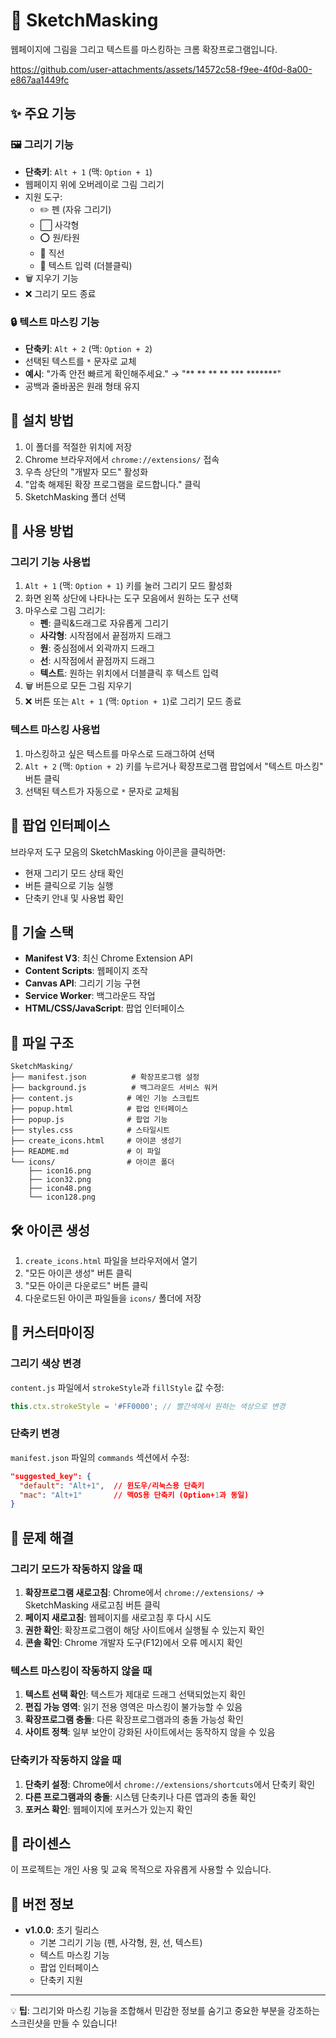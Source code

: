 # 🎨 SketchMasking

웹페이지에 그림을 그리고 텍스트를 마스킹하는 크롬 확장프로그램입니다.


https://github.com/user-attachments/assets/14572c58-f9ee-4f0d-8a00-e867aa1449fc



## ✨ 주요 기능

### 🖼️ 그리기 기능
- **단축키**: `Alt + 1` (맥: `Option + 1`)
- 웹페이지 위에 오버레이로 그림 그리기
- 지원 도구:
  - ✏️ 펜 (자유 그리기)
  - ⬜ 사각형
  - ⭕ 원/타원
  - 📏 직선
  - 📝 텍스트 입력 (더블클릭)
- 🗑️ 지우기 기능
- ❌ 그리기 모드 종료

### 🔒 텍스트 마스킹 기능
- **단축키**: `Alt + 2` (맥: `Option + 2`)
- 선택된 텍스트를 `*` 문자로 교체
- **예시**: "가족 안전 빠르게 확인해주세요." → "** ** ** ** *** *******"
- 공백과 줄바꿈은 원래 형태 유지

## 🚀 설치 방법

1. 이 폴더를 적절한 위치에 저장
2. Chrome 브라우저에서 `chrome://extensions/` 접속
3. 우측 상단의 "개발자 모드" 활성화
4. "압축 해제된 확장 프로그램을 로드합니다." 클릭
5. SketchMasking 폴더 선택

## 📖 사용 방법

### 그리기 기능 사용법
1. `Alt + 1` (맥: `Option + 1`) 키를 눌러 그리기 모드 활성화
2. 화면 왼쪽 상단에 나타나는 도구 모음에서 원하는 도구 선택
3. 마우스로 그림 그리기:
   - **펜**: 클릭&드래그로 자유롭게 그리기
   - **사각형**: 시작점에서 끝점까지 드래그
   - **원**: 중심점에서 외곽까지 드래그
   - **선**: 시작점에서 끝점까지 드래그
   - **텍스트**: 원하는 위치에서 더블클릭 후 텍스트 입력
4. 🗑️ 버튼으로 모든 그림 지우기
5. ❌ 버튼 또는 `Alt + 1` (맥: `Option + 1`)로 그리기 모드 종료

### 텍스트 마스킹 사용법
1. 마스킹하고 싶은 텍스트를 마우스로 드래그하여 선택
2. `Alt + 2` (맥: `Option + 2`) 키를 누르거나 확장프로그램 팝업에서 "텍스트 마스킹" 버튼 클릭
3. 선택된 텍스트가 자동으로 `*` 문자로 교체됨

## 🎯 팝업 인터페이스

브라우저 도구 모음의 SketchMasking 아이콘을 클릭하면:
- 현재 그리기 모드 상태 확인
- 버튼 클릭으로 기능 실행
- 단축키 안내 및 사용법 확인

## 🔧 기술 스택

- **Manifest V3**: 최신 Chrome Extension API
- **Content Scripts**: 웹페이지 조작
- **Canvas API**: 그리기 기능 구현
- **Service Worker**: 백그라운드 작업
- **HTML/CSS/JavaScript**: 팝업 인터페이스

## 📁 파일 구조

```
SketchMasking/
├── manifest.json          # 확장프로그램 설정
├── background.js          # 백그라운드 서비스 워커
├── content.js            # 메인 기능 스크립트
├── popup.html            # 팝업 인터페이스
├── popup.js              # 팝업 기능
├── styles.css            # 스타일시트
├── create_icons.html     # 아이콘 생성기
├── README.md             # 이 파일
└── icons/                # 아이콘 폴더
    ├── icon16.png
    ├── icon32.png
    ├── icon48.png
    └── icon128.png
```

## 🛠️ 아이콘 생성

1. `create_icons.html` 파일을 브라우저에서 열기
2. "모든 아이콘 생성" 버튼 클릭
3. "모든 아이콘 다운로드" 버튼 클릭
4. 다운로드된 아이콘 파일들을 `icons/` 폴더에 저장

## 🎨 커스터마이징

### 그리기 색상 변경
`content.js` 파일에서 `strokeStyle`과 `fillStyle` 값 수정:
```javascript
this.ctx.strokeStyle = '#FF0000'; // 빨간색에서 원하는 색상으로 변경
```

### 단축키 변경
`manifest.json` 파일의 `commands` 섹션에서 수정:
```json
"suggested_key": {
  "default": "Alt+1",  // 윈도우/리눅스용 단축키
  "mac": "Alt+1"       // 맥OS용 단축키 (Option+1과 동일)
}
```

## 🐛 문제 해결

### 그리기 모드가 작동하지 않을 때
1. **확장프로그램 새로고침**: Chrome에서 `chrome://extensions/` → SketchMasking 새로고침 버튼 클릭
2. **페이지 새로고침**: 웹페이지를 새로고침 후 다시 시도  
3. **권한 확인**: 확장프로그램이 해당 사이트에서 실행될 수 있는지 확인
4. **콘솔 확인**: Chrome 개발자 도구(F12)에서 오류 메시지 확인

### 텍스트 마스킹이 작동하지 않을 때
1. **텍스트 선택 확인**: 텍스트가 제대로 드래그 선택되었는지 확인
2. **편집 가능 영역**: 읽기 전용 영역은 마스킹이 불가능할 수 있음
3. **확장프로그램 충돌**: 다른 확장프로그램과의 충돌 가능성 확인
4. **사이트 정책**: 일부 보안이 강화된 사이트에서는 동작하지 않을 수 있음

### 단축키가 작동하지 않을 때
1. **단축키 설정**: Chrome에서 `chrome://extensions/shortcuts`에서 단축키 확인
2. **다른 프로그램과의 충돌**: 시스템 단축키나 다른 앱과의 충돌 확인
3. **포커스 확인**: 웹페이지에 포커스가 있는지 확인

## 📝 라이센스

이 프로젝트는 개인 사용 및 교육 목적으로 자유롭게 사용할 수 있습니다.

## 🔄 버전 정보

- **v1.0.0**: 초기 릴리스
  - 기본 그리기 기능 (펜, 사각형, 원, 선, 텍스트)
  - 텍스트 마스킹 기능
  - 팝업 인터페이스
  - 단축키 지원

---

💡 **팁**: 그리기와 마스킹 기능을 조합해서 민감한 정보를 숨기고 중요한 부분을 강조하는 스크린샷을 만들 수 있습니다!

